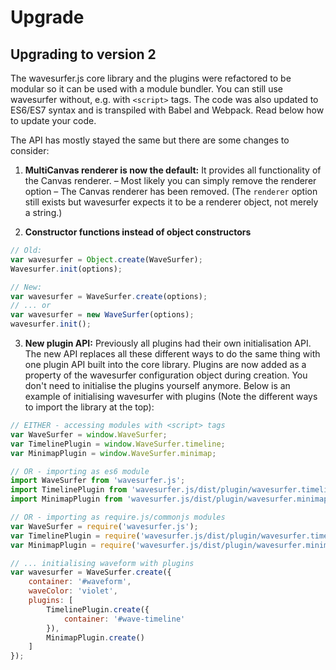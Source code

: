 # Upgrade

## Upgrading to version 2

The wavesurfer.js core library and the plugins were refactored to be modular so it can be used with a module bundler.
You can still use wavesurfer without, e.g. with `<script>` tags. The code was also updated to ES6/ES7 syntax and
is transpiled with Babel and Webpack. Read below how to update your code.

The API has mostly stayed the same but there are some changes to consider:

1. **MultiCanvas renderer is now the default:** It provides all functionality of the Canvas renderer. – Most likely you
can simply remove the renderer option – The Canvas renderer has been removed. (The `renderer` option still exists but
wavesurfer expects it to be a renderer object, not merely a string.)

2. **Constructor functions instead of object constructors**

```javascript
// Old:
var wavesurfer = Object.create(WaveSurfer);
Wavesurfer.init(options);

// New:
var wavesurfer = WaveSurfer.create(options);
// ... or
var wavesurfer = new WaveSurfer(options);
wavesurfer.init();
```

3. **New plugin API:** Previously all plugins had their own initialisation API. The new API replaces all
these different ways to do the same thing with one plugin API built into the core library. Plugins are now
added as a property of the wavesurfer configuration object during creation. You don't need to initialise the
plugins yourself anymore. Below is an example of initialising wavesurfer with plugins (Note the different ways
to import the library at the top):

```javascript
// EITHER - accessing modules with <script> tags
var WaveSurfer = window.WaveSurfer;
var TimelinePlugin = window.WaveSurfer.timeline;
var MinimapPlugin = window.WaveSurfer.minimap;

// OR - importing as es6 module
import WaveSurfer from 'wavesurfer.js';
import TimelinePlugin from 'wavesurfer.js/dist/plugin/wavesurfer.timeline.min.js';
import MinimapPlugin from 'wavesurfer.js/dist/plugin/wavesurfer.minimap.min.js';

// OR - importing as require.js/commonjs modules
var WaveSurfer = require('wavesurfer.js');
var TimelinePlugin = require('wavesurfer.js/dist/plugin/wavesurfer.timeline.min.js');
var MinimapPlugin = require('wavesurfer.js/dist/plugin/wavesurfer.minimap.min.js');

// ... initialising waveform with plugins
var wavesurfer = WaveSurfer.create({
    container: '#waveform',
    waveColor: 'violet',
    plugins: [
        TimelinePlugin.create({
            container: '#wave-timeline'
        }),
        MinimapPlugin.create()
    ]
});
```
